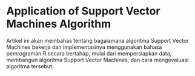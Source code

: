 # Application of Support Vector Machines Algorithm

Artikel ini akan membahas tentang bagaiamana algoritma Support Vector Machines bekerja dan implementasinya menggunakan bahasa pemrograman R secara bertahap, mulai dari mempersiapkan data, membangun algoritma Support Vector Machines, dan cara mengevaluasi algoritma tersebut.